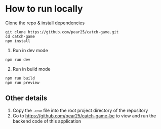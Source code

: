 # How to run locally

Clone the repo & install dependencies

```
git clone https://github.com/pear25/catch-game.git
cd catch-game
npm install
```

1. Run in dev mode

```
npm run dev
```

2. Run in build mode

```
npm run build
npm run preview
```

## Other details

1. Copy the `.env` file into the root project directory of the repository
2. Go to https://github.com/pear25/catch-game-be to view and run the backend code of this application
